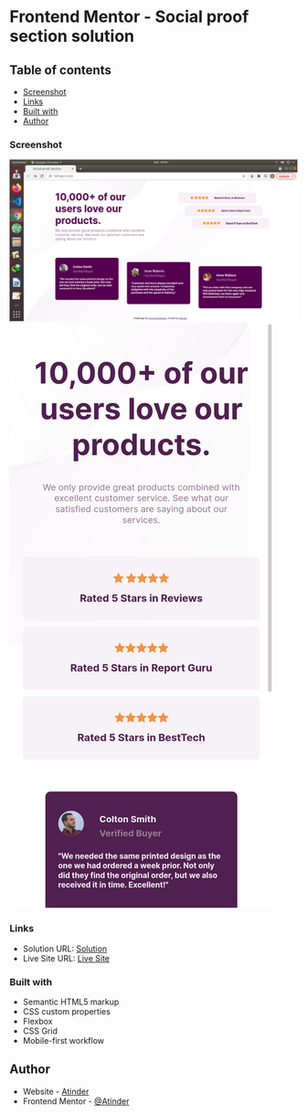 # Frontend Mentor - Social proof section solution

## Table of contents

- [Screenshot](#screenshot)
- [Links](#links)
- [Built with](#built-with)
- [Author](#author)

### Screenshot

<img src="screenshot/Desktop.png">

<img src="screenshot/Mobile.png">

### Links

- Solution URL: [Solution](https://github.com/atinderbirsin/frontEndMentor/tree/main/social-proof-section-master)
- Live Site URL: [Live Site](https://social-prooff.netlify.app/)

### Built with

- Semantic HTML5 markup
- CSS custom properties
- Flexbox
- CSS Grid
- Mobile-first workflow

## Author

- Website - [Atinder](https://github.com/atinderbirsin)
- Frontend Mentor - [@Atinder](https://www.frontendmentor.io/profile/atinderbirsin)
